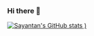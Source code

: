 ### Hi there 👋

<!--
**MondalSayantan/MondalSayantan** is a ✨ _special_ ✨ repository because its `README.md` (this file) appears on your GitHub profile.

Here are some ideas to get you started:

- 🔭 I’m currently working on ...
- 🌱 I’m currently learning ...
- 👯 I’m looking to collaborate on ...
- 🤔 I’m looking for help with ...
- 💬 Ask me about ...
- 📫 How to reach me: ...
- 😄 Pronouns: ...
- ⚡ Fun fact: ...
-->

[![Sayantan's GitHub stats](https://github-readme-stats.vercel.app/api?username=MondalSayantan&showicons=true)
)](https://github.com/MondalSayantan/github-readme-stats)
